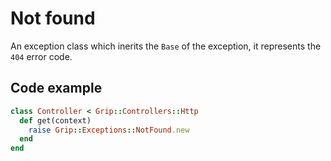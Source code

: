 # Not found

An exception class which inerits the `Base` of the exception, it represents the `404` error code.

## Code example
```ruby
class Controller < Grip::Controllers::Http
  def get(context)
    raise Grip::Exceptions::NotFound.new
  end
end
```